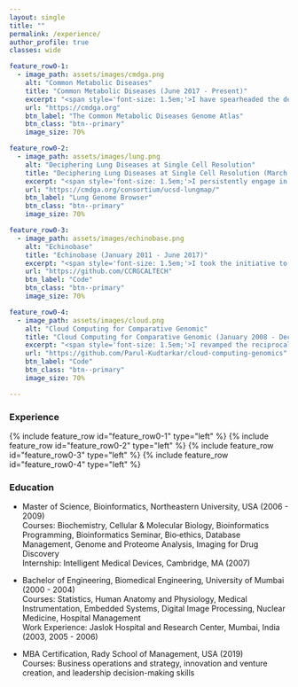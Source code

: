 ```yaml
---
layout: single
title: ""
permalink: /experience/
author_profile: true
classes: wide

feature_row0-1:
  - image_path: assets/images/cmdga.png
    alt: "Common Metabolic Diseases"
    title: "Common Metabolic Diseases (June 2017 - Present)"
    excerpt: "<span style='font-size: 1.5em;'>I have spearheaded the development of The Common Metabolic Diseases Genome Atlas, an extensive bioinformatic and software platform. This innovative tool seamlessly links together thousands of genomic datasets, aiming to uncover the fundamental origins of diseases and enhance the efficiency of drug target investigations within the field of metabolic conditions.</span>"
    url: "https://cmdga.org"
    btn_label: "The Common Metabolic Diseases Genome Atlas"
    btn_class: "btn--primary"
    image_size: 70%

feature_row0-2:
  - image_path: assets/images/lung.png
    alt: "Deciphering Lung Diseases at Single Cell Resolution"
    title: "Deciphering Lung Diseases at Single Cell Resolution (March 2020 - Present)"
    excerpt: "<span style='font-size: 1.5em;'>I persistently engage in research focused on unraveling the molecular and genetic aspects associated with lung conditions. A notable accomplishment of our team is the development of the Lung Genome Browser, a tool that incorporates knowledge about respiratory cellular niches into comprehensive single-cell maps. This innovative approach enables us to examine the pathogenesis of various respiratory ailments, including the impact of the SARS-CoV-2 virus. Notably, our research has successfully identified the underlying mechanisms behind diverse symptom manifestations. At present, my ongoing investigation centers on understanding the genetic factors implicated in respiratory conditions, specifically Bronchopulmonary dysplasia.</span>"
    url: "https://cmdga.org/consortium/ucsd-lungmap/"
    btn_label: "Lung Genome Browser"
    btn_class: "btn--primary"
    image_size: 70%

feature_row0-3:    
  - image_path: assets/images/echinobase.png
    alt: "Echinobase"
    title: "Echinobase (January 2011 - June 2017)"
    excerpt: "<span style='font-size: 1.5em;'>I took the initiative to create Echinobase, a sophisticated software platform, and conducted comprehensive bioinformatics analyses. This endeavor aimed to investigate the influence of genetic knockout and environmental factors on gene regulation, shedding light on evolutionary patterns. The outcome of this project has yielded a vital tool for conducting research on gene regulation and evolution, effectively addressing a significant gap within various research communities.</span>"
    url: "https://github.com/CCRGCALTECH"
    btn_label: "Code"
    btn_class: "btn--primary"
    image_size: 70%

feature_row0-4:    
  - image_path: assets/images/cloud.png
    alt: "Cloud Computing for Comparative Genomic"
    title: "Cloud Computing for Comparative Genomic (January 2008 - December 2010)"
    excerpt: "<span style='font-size: 1.5em;'>I revamped the reciprocal smallest-distance algorithm, enhancing its compatibility and paving the way for the creation of a groundbreaking cloud platform for comparative genomics analysis and alignment. This algorithm examines the diverse genomes to uncover genomic relationships and forecast the evolution of genes, organisms, and biological functions. Additionally, I successfully optimized the algorithm, significantly reducing computational load and cost by an impressive forty percent. This achievement marks the introduction of the first-ever comparative genomic algorithm on a cloud platform.</span>"
    url: "https://github.com/Parul-Kudtarkar/cloud-computing-genomics"
    btn_label: "Code"
    btn_class: "btn--primary"
    image_size: 70%

---
```


### Experience

{% include feature_row id="feature_row0-1" type="left" %}
{% include feature_row id="feature_row0-2" type="left" %}
{% include feature_row id="feature_row0-3" type="left" %}
{% include feature_row id="feature_row0-4" type="left" %}

### Education

<ul><li>Master of Science, Bioinformatics, Northeastern University, USA (2006 - 2009)<br/>Courses: Biochemistry, Cellular & Molecular Biology, Bioinformatics Programming, Bioinformatics Seminar, Bio‐ethics, Database Management, Genome and Proteome Analysis, Imaging for Drug Discovery<br/>Internship: Intelligent Medical Devices, Cambridge, MA (2007)</li></ul>
<ul><li>Bachelor of Engineering, Biomedical Engineering, University of Mumbai (2000 - 2004)<br/>Courses: Statistics, Human Anatomy and Physiology, Medical Instrumentation, Embedded Systems, Digital Image Processing, Nuclear Medicine, Hospital Management<br/>Work Experience: Jaslok Hospital and Research Center, Mumbai, India (2003, 2005 - 2006)</li></ul>
<ul><li>MBA Certification, Rady School of Management, USA (2019)<br/>Courses: Business operations and strategy, innovation and venture creation, and leadership decision-making skills</li></ul>

